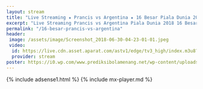 ```yaml
---
layout: stream
title: "Live Streaming ★ Prancis vs Argentina ★ 16 Besar Piala Dunia 2018"
excerpt: "Live Streaming Prancis vs Argentina Piala Dunia 2018 16 Besar Babak Knock Out"
permalink: "/16-besar-prancis-vs-argentina"
header:
 image: /assets/image/Screenshot_2018-06-30-04-23-01-01.jpeg
 video:
  id: https://live.cdn.asset.aparat.com/astv1/edge/tv3_high/index.m3u8?wmsAuthSign=618ec5a28a2ec620ac62d63c3f7124bd
  provider: stream
poster: https://i0.wp.com/www.prediksibolamenang.net/wp-content/uploads/2018/06/Prediksi-Skor-Prancis-Vs-Argentina-30-Juni-2018-1-1024x642.jpg?resize=460,250
---
```

{% include adsense1.html %}
{% include mx-player.md %}
